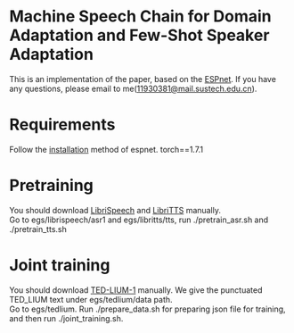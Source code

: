 # Machine Speech Chain for Domain Adaptation and Few-Shot Speaker Adaptation
This is an implementation of the paper, based on the [ESPnet](https://github.com/espnet/espnet). 
If you have any questions, please email to me(11930381@mail.sustech.edu.cn).
# Requirements
Follow the [installation](https://espnet.github.io/espnet/installation.html) method of espnet.
torch==1.7.1
# Pretraining
You should download [LibriSpeech](http://www.openslr.org/12/) and [LibriTTS](http://www.openslr.org/60/) manually.  
Go to egs/librispeech/asr1 and egs/libritts/tts, run ./pretrain_asr.sh and ./pretrain_tts.sh
# Joint training
You should download [TED-LIUM-1](http://www.openslr.org/7/) manually.
We give the punctuated TED_LIUM  text under egs/tedlium/data path.  
Go to egs/tedlium.
Run ./prepare_data.sh for preparing json file for training, and then run ./joint_training.sh.


